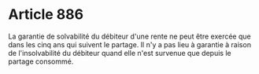 # Article 886

La garantie de solvabilité du débiteur d'une rente ne peut être exercée que dans les cinq ans qui suivent le partage. Il n'y a pas lieu à garantie à raison de l'insolvabilité du débiteur quand elle n'est survenue que depuis le partage consommé.

